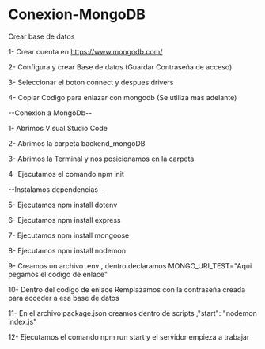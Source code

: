 # Conexion-MongoDB

Crear base de datos

1- Crear cuenta en https://www.mongodb.com/

2- Configura y crear Base de datos (Guardar Contraseña de acceso)

3- Seleccionar el boton connect y despues drivers 

4- Copiar Codigo para enlazar con mongodb (Se utiliza mas adelante)


--Conexion a MongoDb--

1- Abrimos Visual Studio Code

2- Abrimos la carpeta backend_mongoDB

3- Abrimos la Terminal y nos posicionamos en la carpeta

4- Ejecutamos el comando npm init


  --Instalamos dependencias--
  

5- Ejecutamos npm install dotenv

6- Ejecutamos npm install express

7- Ejecutamos npm install mongoose

8- Ejecutamos npm install nodemon

9- Creamos un archivo .env , dentro declaramos MONGO_URI_TEST="Aqui pegamos el codigo de enlace"

10- Dentro del codigo de enlace Remplazamos <password>  con la contraseña creada para acceder a esa base de datos

11- En el archivo package.json creamos dentro de scripts ,"start": "nodemon index.js"

12- Ejecutamos el comando npm run start y el servidor empieza a trabajar 

